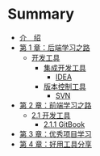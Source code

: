 # Summary

* [介&emsp;绍](README.md)
* [第 1 章：后端学习之路](Elysia-BE/README.md)
	* [开发工具](Elysia-BE/dev-tools/README.md)
		* [集成开发工具]()
			* [IDEA](Elysia-BE/dev-tools/integrated_env/idea.md)
		* [版本控制工具]()
			* [SVN](Elysia-BE/dev-tools/vcs-tools/svn.md)
* [第 2 章：前端学习之路](Elysia-FE/README.md)
	* [2.1 开发工具](Elysia-FE/dev-tools/README.md)
		* [2.1.1 GitBook](Elysia-FE/dev-tools/gitbook.md)
* [第 3 章：优秀项目学习](Elysia-Projects/README.md)
* [第 4 章：好用工具分享](Elysia-Tools/README.md)

